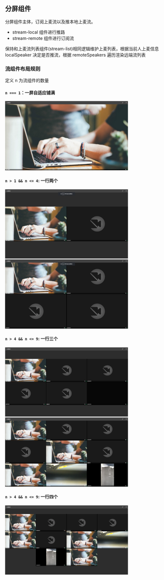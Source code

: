 ## 分屏组件

分屏组件主体，订阅上麦流以及推本地上麦流。

- stream-local 组件进行推路
- stream-remote 组件进行订阅流

保持和上麦流列表组件(stream-list)相同逻辑维护上麦列表，根据当前人上麦信息 localSpeaker 决定是否推流，根据 remoteSpeakers 遍历渲染远端流列表

### 流组件布局规则

定义 n 为流组件的数量

#### `n === 1`：一屏自适应铺满

<img width="400px" src="./img/1.png"/>

#### `n > 1 && n <= 4`: 一行两个

<img width="400px" src="./img/2.png"/>
<img width="400px" src="./img/4.png"/>

#### `n > 4 && n <= 9`: 一行三个

<img width="400px" src="./img/6.png"/>
<img width="400px" src="./img/9.png"/>

#### `n > 4 && n <= 9`: 一行四个

<img width="400px" src="./img/10.png"/>
